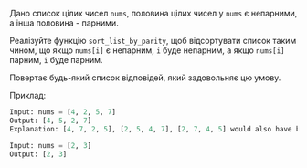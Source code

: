 Дано список цілих чисел `nums`, половина цілих чисел у `nums` є непарними, а інша половина - парними.

Реалізуйте функцію `sort_list_by_parity`, щоб відсортувати список таким чином, що якщо `nums[i]` є непарним, `i` буде непарним, а якщо `nums[i]` парним, `i` буде парним.

Повертає будь-який список відповідей, який задовольняє цю умову.


Приклад:
```python
Input: nums = [4, 2, 5, 7]
Output: [4, 5, 2, 7]
Explanation: [4, 7, 2, 5], [2, 5, 4, 7], [2, 7, 4, 5] would also have been accepted.

Input: nums = [2, 3]
Output: [2, 3]

```

